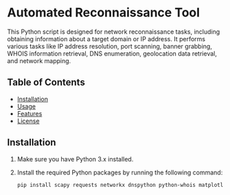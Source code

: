 # Automated Reconnaissance Tool

This Python script is designed for network reconnaissance tasks, including obtaining information about a target domain or IP address. It performs various tasks like IP address resolution, port scanning, banner grabbing, WHOIS information retrieval, DNS enumeration, geolocation data retrieval, and network mapping.

## Table of Contents
- [Installation](#installation)
- [Usage](#usage)
- [Features](#features)
- [License](#license)

## Installation

1. Make sure you have Python 3.x installed.
2. Install the required Python packages by running the following command:

   ```bash
   pip install scapy requests networkx dnspython python-whois matplotlib   

